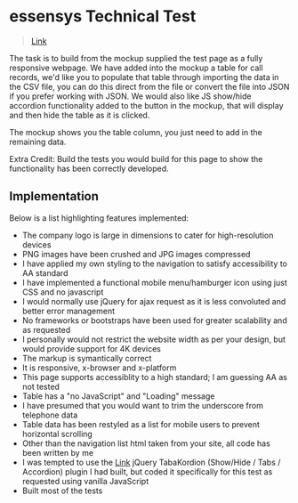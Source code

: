# essensys Technical Test

> [Link](https://rawgit.com/tariqkhan-co-uk/essensys/master/index.html)

The task is to build from the mockup supplied the test page as a fully responsive webpage. We have added into the mockup a table for call records, we'd like you to populate that table through importing the data in the CSV file, you can do this direct from the file or convert the file into JSON if you prefer working with JSON. We would also like JS show/hide accordion functionality added to the button in the mockup, that will display and then hide the table as it is clicked.

The mockup shows you the table column, you just need to add in the remaining data.

Extra Credit: Build the tests you would build for this page to show the functionality has been correctly developed.

## Implementation

Below is a list highlighting features implemented:
* The company logo is large in dimensions to cater for high-resolution devices
* PNG images have been crushed and JPG images compressed
* I have applied my own styling to the navigation to satisfy accessibility to AA standard
* I have implemented a functional mobile menu/hamburger icon using just CSS and no javascript
* I would normally use jQuery for ajax request as it is less convoluted and better error management
* No frameworks or bootstraps have been used for greater scalability and as requested
* I personally would not restrict the website width as per your design, but would provide support for 4K devices
* The markup is symantically correct
* It is responsive, x-browser and x-platform
* This page supports accessiblity to a high standard; I am guessing AA as not tested
* Table has a "no JavaScript" and "Loading" message
* I have presumed that you would want to trim the underscore from telephone data
* Table data has been restyled as a list for mobile users to prevent horizontal scrolling
* Other than the navigation list html taken from your site, all code has been written by me
* I was tempted to use the [Link](https://github.com/tariqkhan-co-uk/TabaKordion">) jQuery TabaKordion (Show/Hide / Tabs / Accordion) plugin I had built, but coded it specifically for this test as requested using vanilla JavaScript
* Built most of the tests
